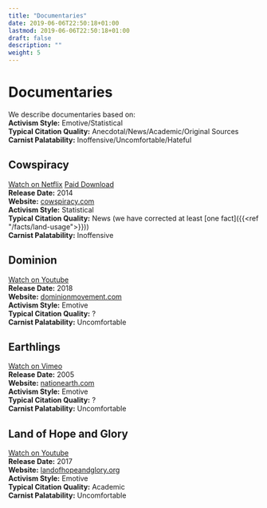 ```yaml
---
title: "Documentaries"
date: 2019-06-06T22:50:18+01:00
lastmod: 2019-06-06T22:50:18+01:00
draft: false
description: ""
weight: 5
---
```


# Documentaries

We describe documentaries based on:   
**Activism Style:** Emotive/Statistical  
**Typical Citation Quality:** Anecdotal/News/Academic/Original Sources  
**Carnist Palatability:** Inoffensive/Uncomfortable/Hateful  

## Cowspiracy
[Watch on Netflix](https://www.netflix.com/watch/80033772) [Paid Download](https://cowspiracy.vhx.tv/buy)  
**Release Date:** 2014  
**Website:** [cowspiracy.com](http://www.cowspiracy.com/)  
**Activism Style:** Statistical  
**Typical Citation Quality:** News (we have corrected at least [one fact]({{<ref "/facts/land-usage">}}))  
**Carnist Palatability:** Inoffensive  

## Dominion
[Watch on Youtube](https://youtu.be/LQRAfJyEsko)  
**Release Date:** 2018  
**Website:** [dominionmovement.com](https://www.dominionmovement.com/)  
**Activism Style:** Emotive  
**Typical Citation Quality:** ?  
**Carnist Palatability:** Uncomfortable  

## Earthlings
[Watch on Vimeo](https://vimeo.com/209647801)  
**Release Date:** 2005  
**Website:** [nationearth.com](http://www.nationearth.com/)  
**Activism Style:** Emotive  
**Typical Citation Quality:** ?  
**Carnist Palatability:** Uncomfortable  

## Land of Hope and Glory
[Watch on Youtube](https://www.youtube.com/watch?v=dvtVkNofcq8)  
**Release Date:** 2017  
**Website:** [landofhopeandglory.org](https://www.landofhopeandglory.org/)  
**Activism Style:** Emotive  
**Typical Citation Quality:** Academic  
**Carnist Palatability:** Uncomfortable 